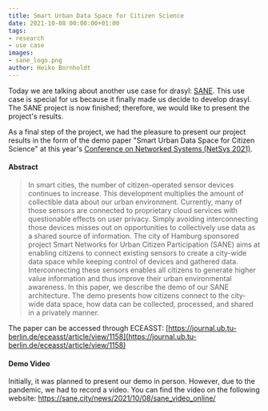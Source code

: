 ```yaml
---
title: Smart Urban Data Space for Citizen Science
date: 2021-10-08 00:00:00+01:00
tags:
- research
- use case
images:
- sane_logo.png
author: Heiko Bornholdt
---
```



Today we are talking about another use case for drasyl: [SANE](https://sane.city). This use case is special for us because it finally made us decide to develop drasyl. The SANE project is now finished; therefore, we would like to present the project's results.

<!--more-->

As a final step of the project, we had the pleasure to present our project results in the form of the demo paper "Smart Urban Data Space for Citizen Science" at this year's [Conference on Networked Systems (NetSys 2021)](https://netsys2021.org/).

#### Abstract

> In smart cities, the number of citizen-operated sensor devices continues to increase. This development multiplies the amount of collectible data about our urban environment. Currently, many of those sensors are connected to proprietary cloud services with questionable effects on user privacy. Simply avoiding interconnecting those devices misses out on opportunities to collectively use data as a shared source of information. The city of Hamburg sponsored project Smart Networks for Urban Citizen Participation (SANE) aims at enabling citizens to connect existing sensors to create a city-wide data space while keeping control of devices and gathered data. Interconnecting these sensors enables all citizens to generate higher value information and thus improve their urban environmental awareness. In this paper, we describe the demo of our SANE architecture. The demo presents how citizens connect to the city-wide data space, how data can be collected, processed, and shared in a privately manner.

The paper can be accessed through ECEASST: [https://journal.ub.tu-berlin.de/eceasst/article/view/1158](https://journal.ub.tu-berlin.de/eceasst/article/view/1158)

#### Demo Video

Initially, it was planned to present our demo in person.
However, due to the pandemic, we had to record a video.
You can find the video on the following website: https://sane.city/news/2021/10/08/sane_video_online/